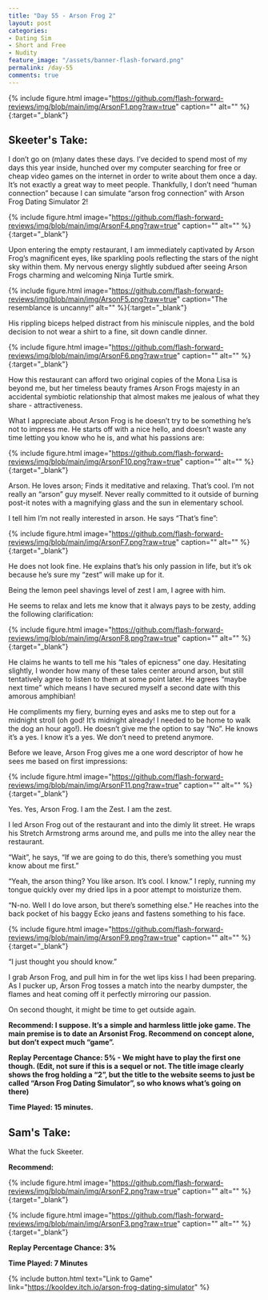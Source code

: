 ```yaml
---
title: "Day 55 - Arson Frog 2"
layout: post
categories:
- Dating Sim
- Short and Free
- Nudity
feature_image: "/assets/banner-flash-forward.png"
permalink: /day-55
comments: true
---
```


{% include figure.html image="https://github.com/flash-forward-reviews/img/blob/main/img/ArsonF1.png?raw=true" caption="" alt="" %}{:target="_blank"}

## Skeeter's Take:

I don’t go on (m)any dates these days. I’ve decided to spend most of my days this year inside, hunched over my computer searching for free or cheap video games on the internet in order to write about them once a day. It’s not exactly a great way to meet people. Thankfully, I don’t need “human connection” because I can simulate “arson frog connection” with Arson Frog Dating Simulator 2! 

{% include figure.html image="https://github.com/flash-forward-reviews/img/blob/main/img/ArsonF4.png?raw=true" caption="" alt="" %}{:target="_blank"}

Upon entering the empty restaurant, I am immediately captivated by Arson Frog’s magnificent eyes, like sparkling pools reflecting the stars of the night sky within them. 
My nervous energy slightly subdued after seeing Arson Frogs charming and welcoming Ninja Turtle smirk.

{% include figure.html image="https://github.com/flash-forward-reviews/img/blob/main/img/ArsonF5.png?raw=true" caption="The resemblance is uncanny!" alt="" %}{:target="_blank"}

His rippling biceps helped distract from his miniscule nipples, and the bold decision to not wear a shirt to a fine, sit down candle dinner.

{% include figure.html image="https://github.com/flash-forward-reviews/img/blob/main/img/ArsonF6.png?raw=true" caption="" alt="" %}{:target="_blank"}

How this restaurant can afford two original copies of the Mona Lisa is beyond me, but her timeless beauty frames Arson Frogs majesty in an accidental symbiotic relationship that almost makes me jealous of what they share - attractiveness. 

What I appreciate about Arson Frog is he doesn’t try to be something he’s not to impress me. He starts off with a nice hello, and doesn’t waste any time letting you know who he is, and what his passions are: 

{% include figure.html image="https://github.com/flash-forward-reviews/img/blob/main/img/ArsonF10.png?raw=true" caption="" alt="" %}{:target="_blank"}

Arson. He loves arson; Finds it meditative and relaxing. 
That’s cool. I’m not really an “arson” guy myself. Never really committed to it outside of burning post-it notes with a magnifying glass and the sun in elementary school. 

I tell him I’m not really interested in arson. He says “That’s fine”: 

{% include figure.html image="https://github.com/flash-forward-reviews/img/blob/main/img/ArsonF7.png?raw=true" caption="" alt="" %}{:target="_blank"}

He does not look fine. He explains that’s his only passion in life, but it’s ok because he’s sure my “zest” will make up for it.

Being the lemon peel shavings level of zest I am, I agree with him. 

He seems to relax and lets me know that it always pays to be zesty, adding the following clarification:

{% include figure.html image="https://github.com/flash-forward-reviews/img/blob/main/img/ArsonF8.png?raw=true" caption="" alt="" %}{:target="_blank"}

He claims he wants to tell me his “tales of epicness” one day. Hesitating slightly, I wonder how many of these tales center around arson, but still tentatively agree to listen to them at some point later. He agrees “maybe next time” which means I have secured myself a second date with this amorous amphibian! 

He compliments my fiery, burning eyes and asks me to step out for a midnight stroll (oh god! It’s midnight already! I needed to be home to walk the dog an hour ago!). He doesn’t give me the option to say “No”. He knows it’s a yes. I know it’s a yes. We don’t need to pretend anymore. 

Before we leave, Arson Frog gives me a one word descriptor of how he sees me based on first impressions:

{% include figure.html image="https://github.com/flash-forward-reviews/img/blob/main/img/ArsonF11.png?raw=true" caption="" alt="" %}{:target="_blank"}

Yes. Yes, Arson Frog. I am the Zest. I am the zest. 

I led Arson Frog out of the restaurant and into the dimly lit street. He wraps his Stretch Armstrong arms around me, and pulls me into the alley near the restaurant. 

“Wait”, he says, “If we are going to do this, there’s something you must know about me first.” 

“Yeah, the arson thing? You like arson. It’s cool. I know.” I reply, running my tongue quickly over my dried lips in a poor attempt to moisturize them. 

“N-no. Well I do love arson, but there’s something else.”
He reaches into the back pocket of his baggy Ecko jeans and fastens something to his face. 

{% include figure.html image="https://github.com/flash-forward-reviews/img/blob/main/img/ArsonF9.png?raw=true" caption="" alt="" %}{:target="_blank"}

“I just thought you should know.” 

I grab Arson Frog, and pull him in for the wet lips kiss I had been preparing. 
As I pucker up, Arson Frog tosses a match into the nearby dumpster, the flames and heat coming off it perfectly mirroring our passion. 

On second thought, it might be time to get outside again. 

**Recommend: I suppose. It’s a simple and harmless little joke game. The main premise is to date an Arsonist Frog. Recommend on concept alone, but don’t expect much “game”.**

**Replay Percentage Chance: 5% - We might have to play the first one though. (Edit, not sure if this is a sequel or not. The title image clearly shows the frog holding a “2”, but the title to the website seems to just be called “Arson Frog Dating Simulator”, so who knows what’s going on there)**

**Time Played: 15 minutes.** 

## Sam's Take:

What the fuck Skeeter.

**Recommend:**

{% include figure.html image="https://github.com/flash-forward-reviews/img/blob/main/img/ArsonF2.png?raw=true" caption="" alt="" %}{:target="_blank"}

{% include figure.html image="https://github.com/flash-forward-reviews/img/blob/main/img/ArsonF3.png?raw=true" caption="" alt="" %}{:target="_blank"}

**Replay Percentage Chance: 3%**

**Time Played: 7 Minutes** 

{% include button.html text="Link to Game" link="https://kooldev.itch.io/arson-frog-dating-simulator" %}